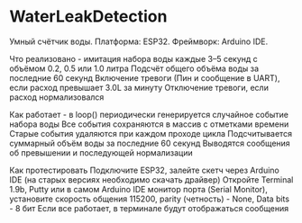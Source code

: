 # WaterLeakDetection
Умный счётчик воды.
Платформа: ESP32. 
Фреймворк: Arduino IDE.

Что реализовано - 
имитация набора воды каждые 3–5 секунд с объёмом 0.2, 0.5 или 1.0 литра
Подсчёт общего объёма воды за последние 60 секунд
Включение тревоги (Пин и сообщение в UART), если расход превышает 3.0L за минуту
Отключение тревоги, если расход нормализовался

Как работает -
в loop() периодически генерируется случайное событие набора воды
Все события сохраняются в массив с отметками времени
Старые события удаляются при каждом проходе цикла
Подсчитывается суммарный объём воды за последние 60 секунд
Выводятся сообщения об превышении и последующей нормализации 

Как протестировать
Подключите ESP32, залейте скетч через Arduino IDE (на старых версиях необходимо скачать драйвер)
Откройте Terminal 1.9b, Putty или в самом Arduino IDE монитор порта (Serial Monitor), установите скорость общения 115200, parity (четность) - None, Data bits - 8 бит
Если все работает, в терминале будут отображаться сообщения

